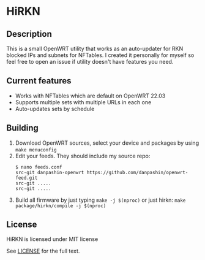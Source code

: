 # HiRKN

## Description
This is a small OpenWRT utility that works as an auto-updater for RKN blocked IPs and subnets for NFTables. I created it personally for myself so feel free to open an issue if utility doesn't have features you need.

## Current features
* Works with NFTables which are default on OpenWRT 22.03
* Supports multiple sets with multiple URLs in each one
* Auto-updates sets by schedule

## Building
1. Download OpenWRT sources, select your device and packages by using `make menuconfig`
2. Edit your feeds. They should include my source repo:
    ```
    $ nano feeds.conf	
    src-git danpashin-openwrt https://github.com/danpashin/openwrt-feed.git
    src-git .....
    src-git .....
	```
3. Build all firmware by just typing `make -j $(nproc)` or just hirkn: `make package/hirkn/compile -j $(nproc)`

## License

HiRKN is licensed under MIT license

See [LICENSE](LICENSE) for the full text.
